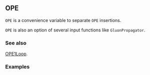 ## OPE

`OPE` is a convenience variable to separate `OPE` insertions.

`OPE` is also an option of several input functions like `GluonPropagator`.

### See also

[OPE1Loop](OPE1Loop).

### Examples